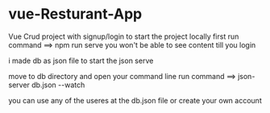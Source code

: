# vue-Resturant-App

Vue Crud project with signup/login 
 to start the project locally 
 first run command ==> npm run serve
 you won't be able to see content till you login 
 
 i made db as json file 
 to start the json serve 
 
 move to db directory and open your command line
 run command ==>  json-server db.json --watch
 
 you can use any of the useres at the db.json file or create your own account
